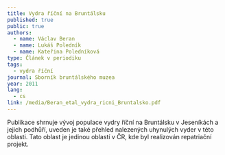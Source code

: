 ```yaml
---
title: Vydra říční na Bruntálsku
published: true
public: true
authors:
  - name: Václav Beran
  - name: Lukáš Poledník
  - name: Kateřina Poledníková
type: Článek v periodiku
tags:
  - vydra říční
journal: Sborník bruntálského muzea
year: 2011
lang:
  - cs
link: /media/Beran_etal_vydra_ricni_Bruntalsko.pdf
---
```

Publikace shrnuje vývoj populace vydry říční na Bruntálsku v Jeseníkách a jejich podhůří, uveden je také přehled nalezených uhynulých vyder v této oblasti. Tato oblast je jedinou oblastí v ČR, kde byl realizován repatriační projekt.
